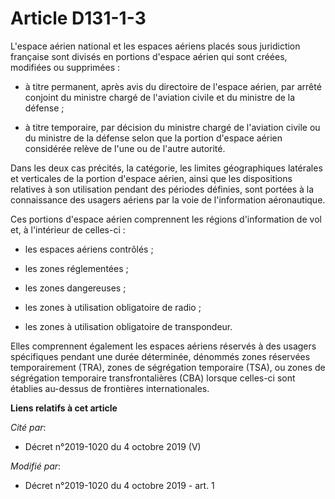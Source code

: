 # Article D131-1-3

L'espace aérien national et les espaces aériens placés sous juridiction française sont divisés en portions d'espace aérien
qui sont créées, modifiées ou supprimées :

- à titre permanent, après avis du directoire de l'espace aérien, par arrêté conjoint du ministre chargé de l'aviation civile
et du ministre de la défense ;

- à titre temporaire, par décision du ministre chargé de l'aviation civile ou du ministre de la défense selon que la portion
d'espace aérien considérée relève de l'une ou de l'autre autorité.

Dans les deux cas précités, la catégorie, les limites géographiques latérales et verticales de la portion d'espace aérien,
ainsi que les dispositions relatives à son utilisation pendant des périodes définies, sont portées à la connaissance des
usagers aériens par la voie de l'information aéronautique.

Ces portions d'espace aérien comprennent les régions d'information de vol et, à l'intérieur de celles-ci :

- les espaces aériens contrôlés ;

- les zones réglementées ;

- les zones dangereuses ;

- les zones à utilisation obligatoire de radio ;

- les zones à utilisation obligatoire de transpondeur.

Elles comprennent également les espaces aériens réservés à des usagers spécifiques pendant une durée déterminée, dénommés
zones réservées temporairement (TRA), zones de ségrégation temporaire (TSA), ou zones de ségrégation temporaire
transfrontalières (CBA) lorsque celles-ci sont établies au-dessus de frontières internationales.

**Liens relatifs à cet article**

_Cité par_:

  - Décret n°2019-1020 du 4 octobre 2019 (V)

_Modifié par_:

  - Décret n°2019-1020 du 4 octobre 2019 - art. 1
